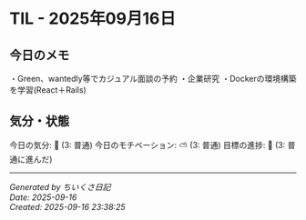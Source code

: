 # TIL - 2025年09月16日

## 今日のメモ
・Green、wantedly等でカジュアル面談の予約
・企業研究
・Dockerの環境構築を学習(React＋Rails)


## 気分・状態
今日の気分: 🙂 (3: 普通)
今日のモチベーション: ⛅ (3: 普通)
目標の進捗: 🌱 (3: 普通に進んだ)

---
*Generated by ちいくさ日記*  
*Date: 2025-09-16*  
*Created: 2025-09-16 23:38:25*
